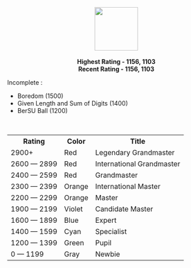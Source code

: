<div align = "center">
<img src="https://user-images.githubusercontent.com/76585827/178682747-3085e091-020d-4db4-b555-029d89f08080.svg" height="100px"></img>
</div>
<br>
<div align="center">
 <strong>Highest Rating - 1156, 1103</strong>
<br>
 <strong>Recent Rating - 1156, 1103</strong>
</div>

Incomplete :
* Boredom (1500)
* Given Length and Sum of Digits (1400)
* BerSU Ball (1200)

<br>

<div align="center">
 <table>
  <tr>
    <th>Rating</th>
    <th>Color</th>
    <th>Title</th>
  </tr>
  <tr>
    <td>2900+</td>
    <td>Red</td>
    <td>Legendary Grandmaster</td>
  </tr>
  <tr>
    <td>2600 — 2899</td>
    <td>Red</td>
    <td>International Grandmaster</td>
  </tr>
  <tr>
    <td>2400 — 2599</td>
    <td>Red</td>
    <td>Grandmaster</td>
  </tr>
  <tr>
    <td>2300 — 2399</td>
    <td>Orange</td>
    <td>International Master</td>
  </tr>
  <tr>
    <td>2200 — 2299</td>
    <td>Orange</td>
    <td>Master</td>
  </tr>
  <tr>
    <td>1900 — 2199</td>
    <td>Violet</td>
    <td>Candidate Master</td>
  </tr>
  <tr>
    <td>1600 — 1899</td>
    <td>Blue</td>
    <td>Expert</td>
  </tr>
  <tr>
    <td>1400 — 1599</td>
    <td>Cyan</td>
    <td>Specialist</td>
  </tr>
  <tr>
    <td>1200 — 1399</td>
    <td>Green</td>
    <td>Pupil</td>
  </tr>
  <tr>
    <td>0 — 1199</td>
    <td>Gray</td>
    <td>Newbie</td>
  </tr>
</table> 
</div>
